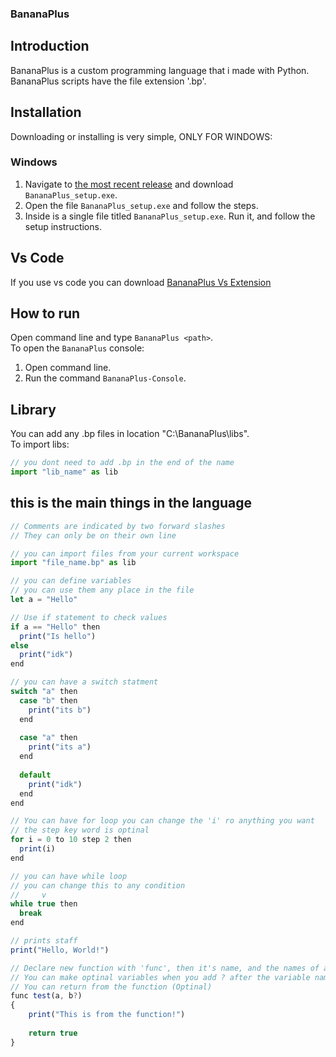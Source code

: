 ### BananaPlus

## Introduction
BananaPlus is a custom programming language that i made with Python. BananaPlus scripts have the file extension '.bp'.

## Installation
Downloading or installing is very simple, ONLY FOR WINDOWS:
### Windows
1. Navigate to [the most recent release](https://github.com/pronoob742/BananaPlus/releases) and download `BananaPlus_setup.exe`.
2. Open the file `BananaPlus_setup.exe` and follow the steps.
3. Inside is a single file titled `BananaPlus_setup.exe`. Run it, and follow the setup instructions.

## Vs Code
If you use vs code you can download [BananaPlus Vs Extension](https://marketplace.visualstudio.com/items?itemName=ImBanana.bananaplus)

##  How to run
Open command line and type `BananaPlus <path>`.<br>
To open the `BananaPlus` console:
1. Open command line.
2. Run the command `BananaPlus-Console`.

## Library
You can add any .bp files in location "C:\BananaPlus\libs".<br>
To import libs:
```js
// you dont need to add .bp in the end of the name
import "lib_name" as lib
```

## this is the main things in the language
```js
// Comments are indicated by two forward slashes
// They can only be on their own line

// you can import files from your current workspace
import "file_name.bp" as lib

// you can define variables
// you can use them any place in the file
let a = "Hello"

// Use if statement to check values
if a == "Hello" then
  print("Is hello")
else
  print("idk")
end

// you can have a switch statment
switch "a" then
  case "b" then
    print("its b")
  end
  
  case "a" then
    print("its a")
  end
  
  default
    print("idk")
  end
end

// You can have for loop you can change the 'i' ro anything you want
// the step key word is optinal
for i = 0 to 10 step 2 then
  print(i)
end

// you can have while loop
// you can change this to any condition
//     v
while true then
  break
end

// prints staff
print("Hello, World!")

// Declare new function with 'func', then it's name, and the names of any input variables.
// You can make optinal variables when you add ? after the variable name
// You can return from the function (Optinal)
func test(a, b?)
{
    print("This is from the function!")
    
    return true
}
```
